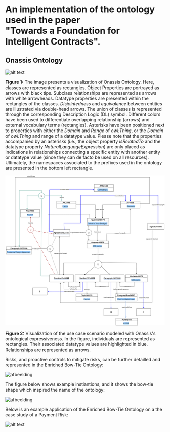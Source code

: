 # An implementation of the ontology used in the paper <br/> "Towards a Foundation for Intelligent Contracts".

## Onassis Ontology 

![alt text](https://github.com/DjAzDeck/Onassis-Ontology/blob/main/img/Onassis-Onassis.drawio.png)

**Figure 1:** The image presents a visualization of Onassis Ontology. Here, classes are represented as rectangles. Object Properties are portrayed as arrows with black tips. Subclass relationships are represented as arrows with white arrowheads. Datatype properties are presented within the rectangles of the classes. *Disjointedness* and *equivalence* between entities are illustrated via double-head arrows. The union of classes is represented through the corresponding Description Logic (DL) symbol. Different colors have been used to differentiate overlapping relationship (arrows) and external vocabulary terms (rectangles). Asterisks have been positioned next to properties with either the *Domain* and *Range* of *owl:Thing*, or the *Domain* of *owl:Thing* and range of a datatype value. Please note that the properties accompanied by an asterisks (i.e., the object property *isRelatedTo* and the datatype property *NaturalLanguageExpression*) are only placed as indications in relationships connecting a specific entity with another entity or datatype value (since they can de facto be used on all resources). Ultimately, the namespaces associated to the prefixes used in the ontology are presented in the bottom left rectangle.

![alt text](https://github.com/DjAzDeck/Onassis-Ontology/blob/main/img/LegalContractExampleLastVersion.png)

**Figure 2:** Visualization of the use case scenario modeled with Onassis's ontological expressiveness. In the figure, individuals are represented as rectangles. Their associated datatype values are highlighted in blue. Relationships are represented as arrows.

Risks, and proactive controls to mitigate risks, can be further detailled and represented in the Enriched Bow-Tie Ontology:

![afbeelding](https://user-images.githubusercontent.com/89925569/228222956-597c0495-baef-4703-8411-bcb44c5603c8.png)

The figure below shows example instiantions, and it shows the bow-tie shape which inspired the name of the ontology:

![afbeelding](https://user-images.githubusercontent.com/89925569/228223421-97f4377d-c70c-47b1-ba86-33e24e8c36b1.png)

Below is an example application of the Enriched Bow-Tie Ontology on a the case study of a Payment Risk:

![alt text](https://github.com/onassisontology/onassisontology/blob/main/img/Visualisation.png)
